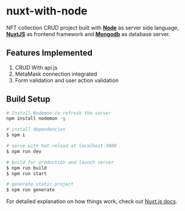# nuxt-with-node

NFT collection CRUD project built with [**Node**](https://nodejs.org/en/) as server side language, [**NuxtJS**](https://nuxtjs.org/) as frontend framework and [**Mongodb**](https://www.mongodb.com/) as database server.

## Features Implemented

1. CRUD With api.js
2. MetaMask connection integrated
3. Form validation and user action validation



## Build Setup

``` bash
# Install Nodemon to refresh the server
npm install nodemon -g

# install dependencies
$ npm i

# serve with hot reload at localhost:3000
$ npm run dev

# build for production and launch server
$ npm run build
$ npm run start

# generate static project
$ npm run generate
```

For detailed explanation on how things work, check out [Nuxt.js docs](https://nuxtjs.org).
